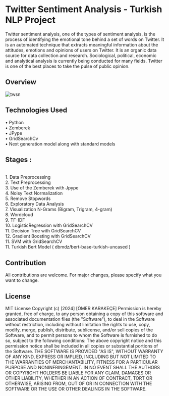 <h1>Twitter Sentiment Analysis - Turkish NLP Project  </h1>
Twitter sentiment analysis, one of the types of sentiment analysis, is the process of identifying the emotional tone behind a set of words on Twitter. It is an automated technique that extracts meaningful information about the attitudes, emotions and opinions of users on Twitter.
It is an organic data source for data collection and research. Sociological, political, economic and analytical analysis is currently being conducted for many fields. Twitter is one of the best places to take the pulse of public opinion.

<h2>Overview</h2>

![twsn](https://github.com/omerkrkcc/ML-Telephone-Price-Range-Determination-97-Accuracy/assets/92057033/1ac220ba-4e33-41f3-92ae-3c137f43c03e)

<h2>Technologies Used </h2>
    • Python 
<br>• Zemberek 
<br>• JPype 
<br>• GridSearchCv 
<br>• Next generation model along with standard models 

<h2>Stages :</h2>

<br> 1.  Data Preprocessing
<br> 2.  Text Preprocessing
<br> 3.  Use of the Zemberek with Jpype
<br> 4.  Noisy Text Normalization 
<br> 5.  Remove Stopwords
<br> 6.  Exploratory Data Analysis
<br> 7.  Visualization N-Grams (Bigram, Trigram, 4-gram)
<br> 8.  Wordcloud
<br> 9.  TF-IDF 
<br> 10. LogisticRegression with GridSearchCV
<br> 11. Decision Tree with GridSearchCV
<br> 12. Gradient Boosting with GridSearchCV
<br> 11. SVM with GridSearchCV
<br> 11. Turkish Bert Model ( dbmdz/bert-base-turkish-uncased ) 


## Contribution
All contributions are welcome. For major changes, please specify what you want to change.

## License
MIT License Copyright (c) [2024] [ÖMER KARAKEÇE]
Permission is hereby granted, free of charge, to any person obtaining a copy of this software 
and associated documentation files (the "Software"), to deal in the Software without restriction, 
including without limitation the rights to use, copy, modify, merge, publish, distribute, sublicense, 
and/or sell copies of the Software, and to permit persons to whom the Software is furnished to do so, 
subject to the following conditions: The above copyright notice and this permission notice shall be 
included in all copies or substantial portions of the Software. THE SOFTWARE IS PROVIDED "AS IS", 
WITHOUT WARRANTY OF ANY KIND, EXPRESS OR IMPLIED, INCLUDING BUT NOT LIMITED TO THE WARRANTIES OF 
MERCHANTABILITY, FITNESS FOR A PARTICULAR PURPOSE AND NONINFRINGEMENT. IN NO EVENT SHALL THE AUTHORS 
OR COPYRIGHT HOLDERS BE LIABLE FOR ANY CLAIM, DAMAGES OR OTHER LIABILITY, WHETHER IN AN ACTION OF CONTRACT, 
TORT OR OTHERWISE, ARISING FROM, OUT OF OR IN CONNECTION WITH THE SOFTWARE OR THE USE OR OTHER DEALINGS 
IN THE SOFTWARE.
